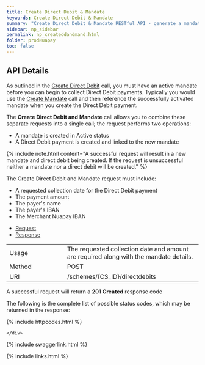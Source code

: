 ```yaml
---
title: Create Direct Debit & Mandate
keywords: Create Direct Debit & Mandate
summary: "Create Direct Debit & Mandate RESTful API - generate a mandate and a payment in a single API call."
sidebar: np_sidebar
permalink: np_createddandmand.html
folder: prodNuapay
toc: false
---
```


## API Details

As outlined in the <a href= "np_createdirectdebit.html"> Create Direct Debit</a> call, you must have an active mandate before you can begin to collect Direct Debit payments. Typically you would use the <a href="np_createmandate.html">Create Mandate</a> call and then reference the successfully activated mandate when you create the Direct Debit payment.

The <b>Create Direct Debit and Mandate</b> call allows you to combine these separate requests into a single call; the request performs two operations:

* A mandate is created in Active status
* A Direct Debit payment is created and linked to the new mandate


{% include note.html content="A successful request will result in a new mandate and direct debit being created. If the request is unsuccessful neither a mandate nor a direct debit will be created." %}


The Create Direct Debit and Mandate request must include:

* A requested collection date for the Direct Debit payment
* The payment amount
* The payer's name
* The payer's IBAN
* The Merchant Nuapay IBAN

<ul id="profileTabs" class="nav nav-tabs">
    <li class="active"><a href="#profile" data-toggle="tab">Request</a></li>
    <li><a href="#about" data-toggle="tab">Response</a></li>
   
</ul>
  <div class="tab-content">
<div role="tabpanel" class="tab-pane active" id="profile">


  <table>
<colgroup>
<col width="30%" />
<col width="90%" />
</colgroup>

<tbody>
<tr>
<td markdown="span">Usage</td>
<td markdown="span">The requested collection date and amount are required along with the mandate details.</td>
</tr>
<tr>
<td markdown="span">Method</td>
<td markdown="span"><span class="label label-info">POST </span>
</td>
</tr>
<tr>
<td markdown="span">URI</td>
<td markdown="span">/schemes/{CS_ID}/directdebits
</td>
</tr>
</tbody>
</table>



</div>

<div role="tabpanel" class="tab-pane" id="about">
<p>A successful request will return a <b>201 Created</b> response code</p>
<p>The following is the complete list of possible status codes, which may be returned in the response:</p>
    {% include httpcodes.html %}
    
 
    </div>


</div>

{% include swaggerlink.html %}

{% include links.html %}
